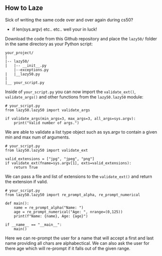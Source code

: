 ## How to Laze

Sick of writing the same code over and over again during cs50?
- if len(sys.argv) etc.. etc.. well your in luck!

Download the code from this Github repository and place the `lazy50/` folder in the same directory as your Python script:

    your_project/
    |
    |-- lazy50/
    |   |-- __init__.py
        |--exceptions.py
    |   |__lazy50.py
    |
    |__ your_script.py

Inside of `your_script.py` you can now import the `validate_ext()`, `validate_args()` and other functions from the  `lazy50.lazy50` module:

    # your_script.py
    from lazy50.lazy50 import validate_args

    if validate_args(min_args=3, max_args=3, all_args=sys.argv):
        print("Valid number of args.")

    
We are able to validate a list type object such as sys.argv to contain a given min and max num of arguments.
    
    # your_script.py
    from lazy50.lazy50 import validate_ext

    valid_extensions = ["jpg", "jpeg", "png"]
    if validate_ext(fname=sys.argv[1], exts=valid_extensions):
        return True

We can pass a file and list of extensions to the `validate_ext()` and return the extension if valid.

    # your_script.py
    from lazy50.lazy50 import re_prompt_alpha, re_prompt_numerical

    def main():
        name = re_prompt_alpha("Name: ")
        age = re_prompt_numerical("Age: ", nrange=(0,125))
        print(f"Name: {name}, Age: {age}")
    
    if __name__ == "__main__":
        main()

Here we can re-prompt the user for a name that will accept a first and last name providing all chars are alphabectical. We can also ask the user for there age which will re-prompt if it falls out of the given range.